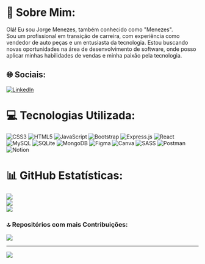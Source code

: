 # 💫 Sobre Mim:
Olá! Eu sou Jorge Menezes, também conhecido como "Menezes".<br>Sou um profissional em transição de carreira, com experiência como vendedor de auto peças e um entusiasta da tecnologia. Estou buscando novas oportunidades na área de desenvolvimento de software, onde posso aplicar minhas habilidades de vendas e minha paixão pela tecnologia.


## 🌐 Sociais:
[![LinkedIn](https://img.shields.io/badge/LinkedIn-%230077B5.svg?logo=linkedin&logoColor=white)](https://linkedin.com/in/jorge-menezes) 

# 💻 Tecnologias Utilizada:
![CSS3](https://img.shields.io/badge/css3-%231572B6.svg?style=for-the-badge&logo=css3&logoColor=white) ![HTML5](https://img.shields.io/badge/html5-%23E34F26.svg?style=for-the-badge&logo=html5&logoColor=white) ![JavaScript](https://img.shields.io/badge/javascript-%23323330.svg?style=for-the-badge&logo=javascript&logoColor=%23F7DF1E) ![Bootstrap](https://img.shields.io/badge/bootstrap-%23563D7C.svg?style=for-the-badge&logo=bootstrap&logoColor=white) ![Express.js](https://img.shields.io/badge/express.js-%23404d59.svg?style=for-the-badge&logo=express&logoColor=%2361DAFB) ![React](https://img.shields.io/badge/react-%2320232a.svg?style=for-the-badge&logo=react&logoColor=%2361DAFB) ![MySQL](https://img.shields.io/badge/mysql-%2300f.svg?style=for-the-badge&logo=mysql&logoColor=white) ![SQLite](https://img.shields.io/badge/sqlite-%2307405e.svg?style=for-the-badge&logo=sqlite&logoColor=white) ![MongoDB](https://img.shields.io/badge/MongoDB-%234ea94b.svg?style=for-the-badge&logo=mongodb&logoColor=white) 	![Figma](https://img.shields.io/badge/figma-%23F24E1E.svg?style=for-the-badge&logo=figma&logoColor=white) ![Canva](https://img.shields.io/badge/Canva-%2300C4CC.svg?style=for-the-badge&logo=Canva&logoColor=white) ![SASS](https://img.shields.io/badge/SASS-hotpink.svg?style=for-the-badge&logo=SASS&logoColor=white) ![Postman](https://img.shields.io/badge/Postman-FF6C37?style=for-the-badge&logo=postman&logoColor=white) ![Notion](https://img.shields.io/badge/Notion-%23000000.svg?style=for-the-badge&logo=notion&logoColor=white)
# 📊 GitHub Estatísticas:
![](https://github-readme-stats.vercel.app/api?username=Gmenezes3&theme=dracula&hide_border=false&include_all_commits=false&count_private=true)<br/>
![](https://github-readme-streak-stats.herokuapp.com/?user=Gmenezes3&theme=dracula&hide_border=false)<br/>
![](https://github-readme-stats.vercel.app/api/top-langs/?username=Gmenezes3&theme=dracula&hide_border=false&include_all_commits=false&count_private=true&layout=compact)

### 🔝 Repositórios com mais Contribuições:
![](https://github-contributor-stats.vercel.app/api?username=Gmenezes3&limit=5&theme=dracula&combine_all_yearly_contributions=true)

---
[![](https://visitcount.itsvg.in/api?id=Gmenezes3&icon=0&color=10)](https://visitcount.itsvg.in)

<!-- Proudly created with GPRM ( https://gprm.itsvg.in ) -->
